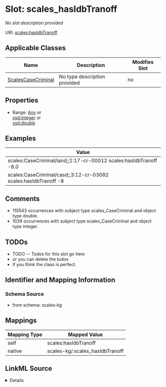 

# Slot: scales_hasIdbTranoff


_No slot description provided_





URI: [scales:hasIdbTranoff](http://schemas.scales-okn.org/rdf/scales#hasIdbTranoff)



<!-- no inheritance hierarchy -->





## Applicable Classes

| Name | Description | Modifies Slot |
| --- | --- | --- |
| [ScalesCaseCriminal](../classes/ScalesCaseCriminal.md) | No type description provided |  no  |







## Properties

* Range: [Any](../classes/Any.md)&nbsp;or&nbsp;<br />[xsd:integer](http://www.w3.org/2001/XMLSchema#integer)&nbsp;or&nbsp;<br />[xsd:double](http://www.w3.org/2001/XMLSchema#double)






## Examples

| Value |
| --- |
| scales:CaseCriminal/iand;;1:17-cr-00012 scales:hasIdbTranoff -8.0 |
| scales:CaseCriminal/casd;;3:12-cr-03082 scales:hasIdbTranoff -8 |

## Comments

* 110543 occurrences with subject type scales_CaseCriminal and object type double.
* 1039 occurrences with subject type scales_CaseCriminal and object type integer.

## TODOs

* TODO -- Todos for this slot go here
* or you can delete the todos
* if you think the class is perfect.

## Identifier and Mapping Information







### Schema Source


* from schema: scales-kg




## Mappings

| Mapping Type | Mapped Value |
| ---  | ---  |
| self | scales:hasIdbTranoff |
| native | scales-kg/:scales_hasIdbTranoff |




## LinkML Source

<details>
```yaml
name: scales_hasIdbTranoff
description: No slot description provided
todos:
- TODO -- Todos for this slot go here
- or you can delete the todos
- if you think the class is perfect.
comments:
- 110543 occurrences with subject type scales_CaseCriminal and object type double.
- 1039 occurrences with subject type scales_CaseCriminal and object type integer.
examples:
- value: scales:CaseCriminal/iand;;1:17-cr-00012 scales:hasIdbTranoff -8.0
- value: scales:CaseCriminal/casd;;3:12-cr-03082 scales:hasIdbTranoff -8
from_schema: scales-kg
rank: 1000
slot_uri: scales:hasIdbTranoff
alias: scales_hasIdbTranoff
domain_of:
- scales_CaseCriminal
range: Any
any_of:
- range: integer
- range: double

```
</details>